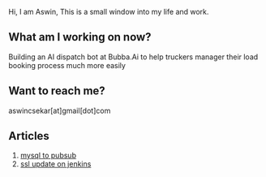 Hi, I am Aswin, This is a small window into my life and work.

## What am I working on now?

Building an AI dispatch bot at Bubba.Ai to help truckers manager their load booking process much more easily

## Want to reach me?

aswincsekar[at]gmail[dot]com


## Articles

1. [mysql to pubsub](https://aswincsekar.github.io/mysql-to-pubsub)
2. [ssl update on jenkins](https://aswincsekar.github.io/ssl-update-jenkins)
